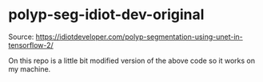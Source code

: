 # polyp-seg-idiot-dev-original

Source: https://idiotdeveloper.com/polyp-segmentation-using-unet-in-tensorflow-2/ <br>

On this repo is a little bit modified version of the above code so it works on my machine.
